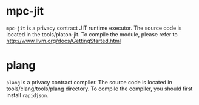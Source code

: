 # mpc-jit
`mpc-jit` is a privacy contract JIT runtime executor. The source code is located in the tools/platon-jit. To compile the module, please refer to http://www.llvm.org/docs/GettingStarted.html

# plang
`plang` is a privacy contract compiler. The source code is located in tools/clang/tools/plang directory. To compile the compiler, you should first install `rapidjson`.


